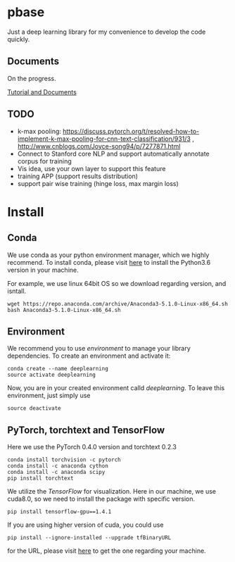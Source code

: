 # pbase

Just a deep learning library for my convenience to develop the code quickly.

## Documents

On the progress.

[Tutorial and Documents](https://cs.uwaterloo.ca/~p8shi/writing/pbase-tutorial.html)


## TODO

- k-max pooling: https://discuss.pytorch.org/t/resolved-how-to-implement-k-max-pooling-for-cnn-text-classification/931/3 , http://www.cnblogs.com/Joyce-song94/p/7277871.html
- Connect to Stanford core NLP and support automatically annotate corpus for training
- Vis idea, use your own layer to support this feature
- training APP (support results distribution)
- support pair wise training (hinge loss, max margin loss)


# Install

## Conda 
We use conda as your python environment manager, which we highly recommend. To install conda, please visit [here](https://www.anaconda.com/download/) to install the Python3.6 version in your machine.

For example, we use linux 64bit OS so we download regarding version, and isntall. 
```
wget https://repo.anaconda.com/archive/Anaconda3-5.1.0-Linux-x86_64.sh
bash Anaconda3-5.1.0-Linux-x86_64.sh
```

## Environment
We recommend you to use *environment* to manage your library dependencies. 
To create an environment and activate it:
```
conda create --name deeplearning
source activate deeplearning
```
Now, you are in your created environment calld *deeplearning*.
To leave this environment, just simply use
```
source deactivate
```

## PyTorch, torchtext and TensorFlow
Here we use the PyTorch 0.4.0 version and torchtext 0.2.3 
```
conda install torchvision -c pytorch
conda install -c anaconda cython
conda install -c anaconda scipy 
pip install torchtext
```
We utilize the *TensorFlow* for visualization. Here in our machine, we use cuda8.0, so we need to install the package with specific version.
```
pip install tensorflow-gpu==1.4.1
```
If you are using higher version of cuda, you could use 
```
pip install --ignore-installed --upgrade tfBinaryURL
```
for the URL, please visit [here](https://www.tensorflow.org/install/install_linux?hl=en#the_url_of_the_tensorflow_python_package) to get the one regarding your machine.




